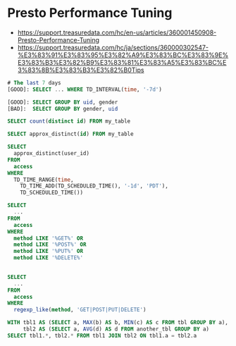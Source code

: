 # Presto Performance Tuning
* https://support.treasuredata.com/hc/en-us/articles/360001450908-Presto-Performance-Tuning
* https://support.treasuredata.com/hc/ja/sections/360000302547-%E3%83%91%E3%83%95%E3%82%A9%E3%83%BC%E3%83%9E%E3%83%B3%E3%82%B9%E3%83%81%E3%83%A5%E3%83%BC%E3%83%8B%E3%83%B3%E3%82%B0Tips

```sql
# The last 7 days
[GOOD]: SELECT ... WHERE TD_INTERVAL(time, '-7d')
```

```sql
[GOOD]: SELECT GROUP BY uid, gender
[BAD]:  SELECT GROUP BY gender, uid
```

```sql
SELECT count(distinct id) FROM my_table

SELECT approx_distinct(id) FROM my_table

SELECT
  approx_distinct(user_id)
FROM
  access
WHERE
  TD_TIME_RANGE(time,
    TD_TIME_ADD(TD_SCHEDULED_TIME(), '-1d', 'PDT'),
    TD_SCHEDULED_TIME())
```

```sql
SELECT
  ...
FROM
  access
WHERE
  method LIKE '%GET%' OR
  method LIKE '%POST%' OR
  method LIKE '%PUT%' OR
  method LIKE '%DELETE%'
  

SELECT
  ...
FROM
  access
WHERE
  regexp_like(method, 'GET|POST|PUT|DELETE')
```

```sql
WITH tbl1 AS (SELECT a, MAX(b) AS b, MIN(c) AS c FROM tbl GROUP BY a),
     tbl2 AS (SELECT a, AVG(d) AS d FROM another_tbl GROUP BY a)
SELECT tbl1.*, tbl2.* FROM tbl1 JOIN tbl2 ON tbl1.a = tbl2.a
```


